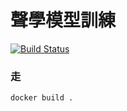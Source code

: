 # 聲學模型訓練
[![Build Status](http://jenkins.iis.sinica.edu.tw/job/siann1-hak8_boo5-hing5/badge/icon)](http://jenkins.iis.sinica.edu.tw/job/siann1-hak8_boo5-hing5/)

### 走
```
docker build .
```
